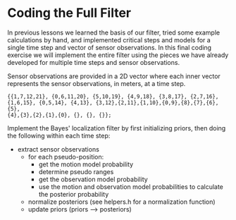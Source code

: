 # Coding the Full Filter

In previous lessons we learned the basis of our filter, tried some example calculations by hand, and implemented critical steps and models for a single time step and vector of sensor observations. In this final coding exercise we will implement the entire filter using the pieces we have already developed for multiple time steps and sensor observations.

Sensor observations are provided in a 2D vector where each inner vector represents the sensor observations, in meters, at a time step.

```
{{1,7,12,21}, {0,6,11,20}, {5,10,19}, {4,9,18}, {3,8,17}, {2,7,16},
{1,6,15}, {0,5,14}, {4,13}, {3,12},{2,11},{1,10},{0,9},{8},{7},{6},{5},
{4},{3},{2},{1},{0}, {}, {}, {}};
```

Implement the Bayes' localization filter by first initializing priors, then doing the following within each time step:

- extract sensor observations
    - for each pseudo-position:
        - get the motion model probability
        - determine pseudo ranges
        - get the observation model probability
        - use the motion and observation model probabilities to calculate the posterior probability
    - normalize posteriors (see helpers.h for a normalization function)
    - update priors (priors --> posteriors)
